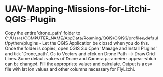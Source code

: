 # UAV-Mapping-Missions-for-Litchi-QGIS-Plugin
Copy the entire 'drone_path' folder to C:/Users/COMPUTER_NAME/AppData/Roaming/QGIS/QGIS3/profiles/default/python/plugins - Let the QGIS Application be closed when you do this.
Once the folder is copied, open QGIS 3.x
Open 'Manage and Install Plugins' and tick 'Drone_path'.
Go to Vectors and click on Drone Path --> Draw Grid Lines.
Some default values of Drone and Camera parameters appear which can be changed. Fill the appropriate values and calculate. Output is a csv file with lat lon values and other columns necessary for FlyLitchi.
